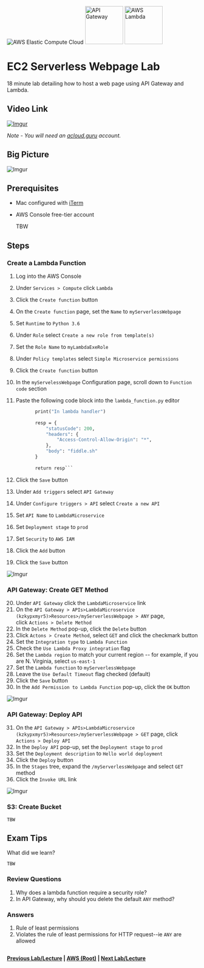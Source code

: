 ![AWS Elastic Compute Cloud](https://i.imgur.com/9awJmtb.png) <img src="https://i.imgur.com/7MCFLgi.png" height="100" title="API Gateway" /> <img src="https://i.imgur.com/Zjwx7ca.png" height="100" title="AWS Lambda" />


EC2 Serverless Webpage Lab
======

18 minute lab detailing how to host a web page using API Gateway and Lambda. 


## Video Link

[![Imgur](https://i.imgur.com/aCrjbbn.png)](https://acloud.guru/course/aws-certified-solutions-architect-associate/learn/ec2/e4d57fc6-3a48-c827-fe30-aed6c1bc6051/watch)

*Note - You will need an [acloud.guru](acloud.guru) account.*


## Big Picture

![Imgur](https://i.imgur.com/0qJV5HL.png)


## Prerequisites

*   Mac configured with [iTerm](https://iterm2.com/)
*   AWS Console free-tier account

    
    TBW
    

## Steps

### Create a Lambda Function

1.  Log into the AWS Console
2.  Under `Services > Compute` click `Lambda`
3.  Click the `Create function` button
4.  On the `Create function` page, set the `Name` to `myServerlessWebpage`
5.  Set `Runtime` to `Python 3.6`
6.  Under `Role` select `Create a new role from template(s)` 
7.  Set the `Role Name` to `myLambdaExeRole`
8.  Under `Policy templates` select `Simple Microservice permissions`
9.  Click the `Create function` button
10. In the `myServelessWebpage` Configuration page, scroll down to `Function code` section
11. Paste the following code block into the `lambda_function.py` editor

      ```def lambda_handler(event, context):
             print("In lambda handler")
             
             resp = {
                 "statusCode": 200,
                 "headers": {
                     "Access-Control-Allow-Origin": "*",
                 },
                 "body": "fiddle.sh"
             }
             
             return resp```

12. Click the `Save` button
13. Under `Add triggers` select `API Gateway`
14. Under `Configure triggers > API` select `Create a new API`
15. Set `API Name` to `LambdaMicroservice`
16. Set `Deployment stage` to `prod`
17. Set `Security` to `AWS IAM`
18. Click the `Add` button
19. Click the `Save` button


![Imgur](https://i.imgur.com/Jccr0tU.png)


### API Gateway: Create GET Method

20. Under `API Gateway` click the `LambdaMicroservice` link
21. On the `API Gateway > APIs>LambdaMicroservice (kzkypxmyr5)>Resources>/myServerlessWebpage > ANY` page,  
    click `Actions > Delete Method`
22. In the `Delete Method` pop-up, click the `Delete` button
23. Click `Actons > Create Method`, select `GET` and click the checkmark button
24. Set the `Integration type` to `Lambda Function`
25. Check the `Use Lambda Proxy integration` flag
26. Set the `Lambda region` to match your current region -- for example, if you are N. Virginia, select `us-east-1`
27. Set the `Lambda function` to `myServerlessWebpage`
28. Leave the `Use Default Timeout` flag checked (default)
29. Click the `Save` button
30. In the `Add Permission to Lambda Function` pop-up, click the `OK` button 


![Imgur](https://i.imgur.com/hS6MuJM.png)


### API Gateway: Deploy API

31. On the `API Gateway > APIs>LambdaMicroservice (kzkypxmyr5)>Resources>/myServerlessWebpage > GET` page,
    click `Actions > Deploy API`
32. In the `Deploy API` pop-up, set the `Deployment stage` to `prod`
33. Set the `Deployment description` to `Hello world deployment` 
34. Click the `Deploy` button
35. In the `Stages` tree, expand the `/myServerlessWebpage` and select `GET` method
36. Click the `Invoke URL` link


![Imgur](https://i.imgur.com/0mWM67F.png)


### S3: Create Bucket

    TBW
    

## Exam Tips

What did we learn? 

    TBW
    

### Review Questions

1.  Why does a lambda function require a security role?
2.  In API Gateway, why should you delete the default `ANY` method?
    

### Answers

1.  Rule of least permissions
2.  Violates the rule of least permissions for HTTP request--ie `ANY` are allowed

##

**[Previous Lab/Lecture](ec2-lambda.md) | [AWS (Root)](../readme.adoc) | [Next Lab/Lecture](ec2-serverless-webpage-lab.md)** 

